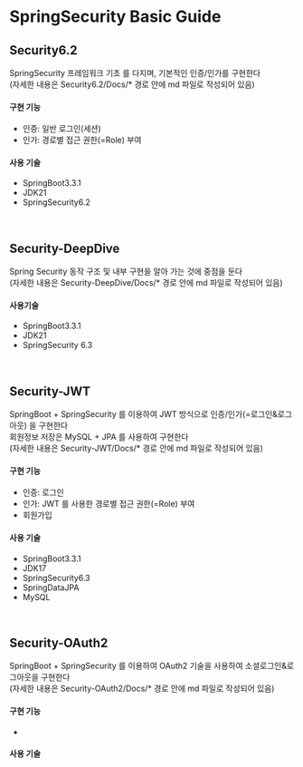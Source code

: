 # SpringSecurity Basic Guide

## Security6.2
SpringSecurity 프레임워크 기초 를 다지며, 기본적인 인증/인가를 구현한다<br>
(자세한 내용은 Security6.2/Docs/* 경로 안에 md 파일로 작성되어 있음) 

#### 구현 기능
- 인증: 일반 로그인(세션)
- 인가: 경로별 접근 권한(=Role) 부여

#### 사용 기술
- SpringBoot3.3.1
- JDK21
- SpringSecurity6.2

<br>

## Security-DeepDive
Spring Security 동작 구조 및 내부 구현을 알아 가는 것에 중점을 둔다 <br>
(자세한 내용은 Security-DeepDive/Docs/* 경로 안에 md 파일로 작성되어 있음) 

#### 사용기술
- SpringBoot3.3.1
- JDK21
- SpringSecurity 6.3

<br>

## Security-JWT
SpringBoot + SpringSecurity 를 이용하여 JWT 방식으로 인증/인가(=로그인&로그아웃) 을 구현한다 <br>
회원정보 저장은 MySQL + JPA 를 사용하여 구현한다 <br>
(자세한 내용은 Security-JWT/Docs/* 경로 안에 md 파일로 작성되어 있음)

#### 구현 기능
- 인증: 로그인
- 인가: JWT 를 사용한 경로별 접근 권한(=Role) 부여
- 회원가입

#### 사용 기술
- SpringBoot3.3.1
- JDK17
- SpringSecurity6.3
- SpringDataJPA
- MySQL

<br>

## Security-OAuth2
SpringBoot + SpringSecurity 를 이용하여 OAuth2 기술을 사용하여 소셜로그인&로그아웃을 구현한다 <br>
(자세한 내용은 Security-OAuth2/Docs/* 경로 안에 md 파일로 작성되어 있음)

#### 구현 기능
-

#### 사용 기술
